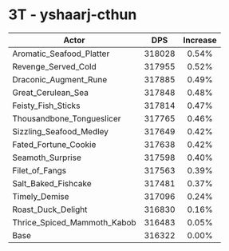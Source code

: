 # 3T - yshaarj-cthun
| Actor | DPS | Increase |
|---|:---:|:---:|
|Aromatic_Seafood_Platter|318028|0.54%|
|Revenge_Served_Cold|317955|0.52%|
|Draconic_Augment_Rune|317885|0.49%|
|Great_Cerulean_Sea|317848|0.48%|
|Feisty_Fish_Sticks|317814|0.47%|
|Thousandbone_Tongueslicer|317765|0.46%|
|Sizzling_Seafood_Medley|317649|0.42%|
|Fated_Fortune_Cookie|317638|0.42%|
|Seamoth_Surprise|317598|0.40%|
|Filet_of_Fangs|317563|0.39%|
|Salt_Baked_Fishcake|317481|0.37%|
|Timely_Demise|317096|0.24%|
|Roast_Duck_Delight|316830|0.16%|
|Thrice_Spiced_Mammoth_Kabob|316483|0.05%|
|Base|316322|0.00%|

